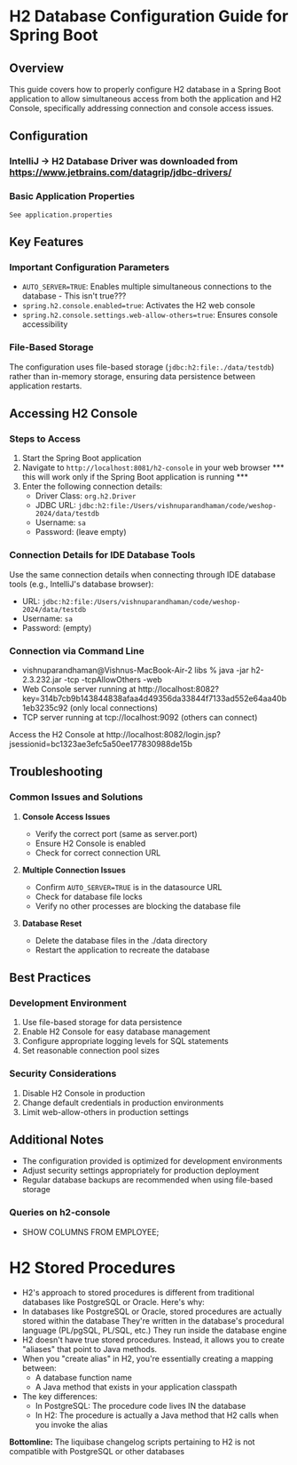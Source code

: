 # H2 Database Configuration Guide for Spring Boot

## Overview
This guide covers how to properly configure H2 database in a Spring Boot application to allow simultaneous access from both the application and H2 Console, specifically addressing connection and console access issues.

## Configuration
### IntelliJ -> H2 Database Driver was downloaded from https://www.jetbrains.com/datagrip/jdbc-drivers/
### Basic Application Properties
```properties
See application.properties
```
## Key Features

### Important Configuration Parameters
- `AUTO_SERVER=TRUE`: Enables multiple simultaneous connections to the database - This isn't true???
- `spring.h2.console.enabled=true`: Activates the H2 web console
- `spring.h2.console.settings.web-allow-others=true`: Ensures console accessibility

### File-Based Storage
The configuration uses file-based storage (`jdbc:h2:file:./data/testdb`) rather than in-memory storage, ensuring data persistence between application restarts.

## Accessing H2 Console

### Steps to Access
1. Start the Spring Boot application
2. Navigate to `http://localhost:8081/h2-console` in your web browser *** this will work only if the Spring Boot application is running ***
3. Enter the following connection details:
   - Driver Class: `org.h2.Driver`
   - JDBC URL: `jdbc:h2:file:/Users/vishnuparandhaman/code/weshop-2024/data/testdb`
   - Username: `sa`
   - Password: (leave empty)

### Connection Details for IDE Database Tools
Use the same connection details when connecting through IDE database tools (e.g., IntelliJ's database browser):
- URL: `jdbc:h2:file:/Users/vishnuparandhaman/code/weshop-2024/data/testdb`
- Username: `sa`
- Password: (empty)

### Connection via Command Line
- vishnuparandhaman@Vishnus-MacBook-Air-2 libs % java -jar h2-2.3.232.jar -tcp -tcpAllowOthers -web
- Web Console server running at http://localhost:8082?key=314b7cb9b143844838afaa4d49356da33844f7133ad552e64aa40b1eb3235c92 (only local connections)
- TCP server running at tcp://localhost:9092 (others can connect)

Access the H2 Console at http://localhost:8082/login.jsp?jsessionid=bc1323ae3efc5a50ee177830988de15b

## Troubleshooting

### Common Issues and Solutions
1. **Console Access Issues**
   - Verify the correct port (same as server.port)
   - Ensure H2 Console is enabled
   - Check for correct connection URL

2. **Multiple Connection Issues**
   - Confirm `AUTO_SERVER=TRUE` is in the datasource URL
   - Check for database file locks
   - Verify no other processes are blocking the database file

3. **Database Reset**
   - Delete the database files in the ./data directory
   - Restart the application to recreate the database

## Best Practices

### Development Environment
1. Use file-based storage for data persistence
2. Enable H2 Console for easy database management
3. Configure appropriate logging levels for SQL statements
4. Set reasonable connection pool sizes

### Security Considerations
1. Disable H2 Console in production
2. Change default credentials in production environments
3. Limit web-allow-others in production settings

## Additional Notes
- The configuration provided is optimized for development environments
- Adjust security settings appropriately for production deployment
- Regular database backups are recommended when using file-based storage

### Queries on h2-console

- SHOW COLUMNS FROM EMPLOYEE;

# H2 Stored Procedures

- H2's approach to stored procedures is different from traditional databases like PostgreSQL or Oracle. Here's why:
- In databases like PostgreSQL or Oracle, stored procedures are actually stored within the database
They're written in the database's procedural language (PL/pgSQL, PL/SQL, etc.)
They run inside the database engine
- H2 doesn't have true stored procedures. Instead, it allows you to create "aliases" that point to Java methods. 
- When you "create alias" in H2, you're essentially creating a mapping between:
  - A database function name
  - A Java method that exists in your application classpath
- The key differences:
  - In PostgreSQL: The procedure code lives IN the database
  - In H2: The procedure is actually a Java method that H2 calls when you invoke the alias

**Bottomline:** The liquibase changelog scripts pertaining to H2 is not compatible with PostgreSQL or other databases 
